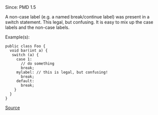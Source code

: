 Since: PMD 1.5

A non-case label (e.g. a named break/continue label) was present in a switch statement.
This legal, but confusing. It is easy to mix up the case labels and the non-case labels.

Example(s):
```
public class Foo {
  void bar(int a) {
   switch (a) {
     case 1:
       // do something
       break;
     mylabel: // this is legal, but confusing!
       break;
     default:
       break;
    }
  }
}
```

[Source](https://pmd.github.io/pmd-5.6.1/pmd-java/rules/java/design.html#NonCaseLabelInSwitchStatement)
